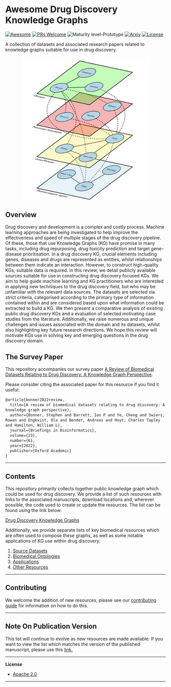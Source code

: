# Awesome Drug Discovery Knowledge Graphs

[![Awesome](https://cdn.rawgit.com/sindresorhus/awesome/d7305f38d29fed78fa85652e3a63e154dd8e8829/media/badge.svg)](https://github.com/sindresorhus/awesome)
[![PRs Welcome](https://img.shields.io/badge/PRs-welcome-brightgreen.svg?style=flat-square)](http://makeapullrequest.com)
![Maturity level-Prototype](https://img.shields.io/badge/Maturity%20Level-Prototype-red)
[![Arxiv](https://img.shields.io/badge/ArXiv-2102.10062-orange.svg)](https://arxiv.org/abs/2102.10062)
[![License](https://img.shields.io/badge/License-Apache_2.0-blue.svg)](https://opensource.org/licenses/Apache-2.0)

A collection of datasets and associated research papers related to knowledge graphs suitable for use in drug discovery.

<p align="center">
  <img width="400" src="https://github.com/AstraZeneca/awesome-drug-discovery-knowledge-graphs/raw/main/kg-drug-discovery.png">
</p>

## Overview

Drug discovery and development is a complex and costly process. Machine learning approaches are being investigated to help improve the effectiveness and speed of multiple stages of the drug discovery pipeline. Of these, those that use Knowledge Graphs (KG) have promise in many tasks, including drug repurposing, drug toxicity prediction and target gene-disease prioritisation. In a drug discovery KG, crucial elements including genes, diseases and drugs are represented as entities, whilst relationships between them indicate an interaction. However, to construct high-quality KGs, suitable data is required. In this review, we detail publicly available sources suitable for use in constructing drug discovery focused KGs. We aim to help guide machine learning and KG practitioners who are interested in applying new techniques to the drug discovery field, but who may be unfamiliar with the relevant data sources. The datasets are selected via strict criteria, categorised according to the primary type of information contained within and are considered based upon what information could be extracted to build a KG. We then present a comparative analysis of existing public drug discovery KGs and a evaluation of selected motivating case studies from the literature. Additionally, we raise numerous and unique challenges and issues associated with the domain and its datasets, whilst also highlighting key future research directions. We hope this review will motivate KGs use in solving key and emerging questions in the drug discovery domain.

## The Survey Paper

This repository accompanies our survey paper [A Review of Biomedical Datasets Relating to Drug Discovery: A Knowledge Graph Perspective](https://arxiv.org/abs/2102.10062).

Please consider citing the associated paper for this resource if you find it useful:

```
@article{bonner2022review,
  title={A review of biomedical datasets relating to drug discovery: A knowledge graph perspective},
  author={Bonner, Stephen and Barrett, Ian P and Ye, Cheng and Swiers, Rowan and Engkvist, Ola and Bender, Andreas and Hoyt, Charles Tapley and Hamilton, William L},
  journal={Briefings in Bioinformatics},
  volume={23},
  number={6},
  year={2022},
  publisher={Oxford Academic}
}
```

-----------------------------------------------------------------

## Contents

This repository primarily collects together public knowledge graph which could be used for drug discovery. We provide a list of such resources with links to the associated manuscripts, download locations and, wherever possible, the code used to create or update the resources. The list can be found using the link below:

[Drug Discovery Knowledge Graphs](https://github.com/AstraZeneca/awesome-drug-discovery-knowledge-graphs/blob/master/chapters/drug_discovery_kgs.md)


Additionally, we provide separate lists of key biomedical resources which are often used to compose these graphs, as well as some notable applications of KG use within drug discovery: 

1. [Source Datasets](https://github.com/AstraZeneca/awesome-drug-discovery-knowledge-graphs/blob/master/chapters/source_datasets.md)
2. [Biomedical Ontologies](https://github.com/AstraZeneca/awesome-drug-discovery-knowledge-graphs/blob/master/chapters/ontologies.md)
3. [Applications](https://github.com/AstraZeneca/awesome-drug-discovery-knowledge-graphs/blob/master/chapters/applications.md)
4. [Other Resources](https://github.com/AstraZeneca/awesome-drug-discovery-knowledge-graphs/blob/master/chapters/other_resources.md)

-----------------------------------------------------------------

## Contributing

We welcome the addition of new resources, please see our [contributing guide](https://github.com/AstraZeneca/awesome-drug-discovery-knowledge-graphs/blob/master/CONTRIBUTING.MD) for information on how to do this.

-----------------------------------------------------------------

## Note On Publication Version  

This list will continue to evolve as new resources are made available. If you want to view the list which matches the version of the published manuscript, please use this [link.](https://github.com/AstraZeneca/awesome-drug-discovery-knowledge-graphs/releases/tag/v1.0.0)

--------------------------------------------------------------------------------

**License**

- [Apache 2.0](https://github.com/AstraZeneca/awesome-drug-discovery-knowledge-graphs/blob/master/LICENSE)
--------------------------------------------------------------------------------
